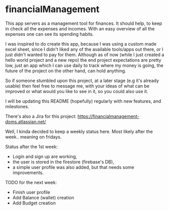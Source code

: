 # financialManagement

This app servers as a management tool for finances. It should help, to keep in check all the expenses and incomes. With an easy overview of all the expenses one can see its spending habits.

I was inspired to do create this app, because I was using a custom made excel sheet, since I didn't liked any of the available tools/apps out there, or I just didn't wanted to pay for them. 
Although as of now (while I just created a hello world project and a new repo) the end project expectations are pretty low, just an app which I can use daily to track where my money is going,
the future of the project on the other hand, can hold anything.

So if someone stumbled upon this project, at a later stage (e.g it's already usable) then feel free to message me, with your ideas of what can be improved or what would you like to see in it, so you could also use it. 

I will be updating this README (hopefully) regularly with new features, and milestones.

There's also a Jira for this project: https://financialmanagement-doms.atlassian.net/

Well, I kinda decided to keep a weekly status here. Most likely after the week.. meaning on fridays.

Status after the 1st week:
 - Login and sign up are working,
 - the user is stored in the firestore (firebase's DB),
 - a simple user profile was also added, but that needs some improvements.

TODO for the next week:
 - Finish user profile
 - Add Balance (wallet) creation
 - Add Budget creation